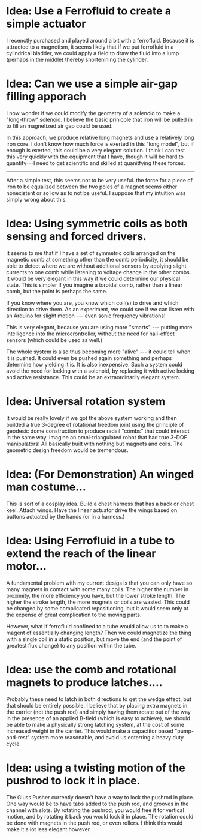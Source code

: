 # Idea: Use a Ferrofluid to create a simple actuator

I recenctly purchased and played around a bit with a ferrofluid. Because it is attracted to a magnetism, it seems
likely that if we put ferrofluid in a cylindrical bladder, we could apply a field to draw the fluid into a lump
(perhaps in the middle) thereby shortenining the cylinder.

# Idea: Can we use a simple air-gap filling apporach

I now wonder if we could modify the geometry of a solenoid to make a "long-throw" solenoid.  I believe the
basic prinicple that iron will be pulled in to fill an magnetized air gap could be used.

In this approach, we produce relative long magnets and use a relatively long iron core.  I don't know 
how much force is exerted in this "long model", but if enough is exerted, this could be a very elegant solution.
I think I can test this very quickly with the equipment that I have, though it will be hard to 
quantify---I need to get scientific and skilled at quanitfying these forces.

* * *

After a simple test, this seems not to be very useful.  the force for a piece of iron to be equalized between the two poles of a magnet seems either nonexistent or so low as to not be useful.  I suppose that my intuition was simply wrong about this.

# Idea: Using symmetric coils as both sensing and forced drivers.

It seems to me that if I have a set of symmetric coils arranged on the magnetic comb at something other than the comb periodicity, it should be able to detect where we are without additional sensors by applying slight currents to one comb while listening to voltage change in the other combs.  It would be very elegant in this way if we could determine our physical state.  This is simpler if you imagine a toroidal comb, rather than a linear comb, but the point is perhaps the same.

If you know where you are, you know which coil(s) to drive and which direction to drive them.  As an experiment, we could see if we can listen with an Arduino for slight motion --- even sonic frequency vibrations!

This is very elegant, because you are using more "smarts" --- putting more intelligence into the microcrontroller, without the need for hall-effect sensors (which could be used as well.)

The whole system is also thus becoming more "alive" --- it could tell when it is pushed.  It could even be pushed again something and perhaps determine how yielding it is. It is also inexpensive. Such a system could avoid the need for locking with a solenoid, by replacing it with active locking and active resistance.  This could be an extraordinarily elegant system.

# Idea: Universal rotation system

It would be really lovely if we got the above system working and then builded a true 3-degree of rotational freedom joint using the principle of geodesic dome construction to produce radail "combs" that could interact in the same way.  Imagine an omni-triangulated robot that had true 3-DOF manipulators!  All basically built with nothing but magnets and coils.  The geometric design freedom would be tremendous.

# Idea: (For Demonstration) An winged man costume...

This is sort of a cosplay idea.  Build a chest harness that has a back or chest keel.  Attach wings.  Have the linear actuator drive the wings based on buttons actuated by the hands (or in a harness.)

# Idea: Using Ferrofluid in a tube to extend the reach of the linear motor...

A fundamental problem with my current desigs is that you can only have so many magnets in contact with some many coils.  The higher the number in proximity, the more efficiency you have, but the lower stroke length.  The higher the stroke length, the more magnets or coils are wasted.  This could be changed by some complicated repositioning, but it would seem only at the expense of great complication to the moving parts.

However, what if ferrofluid confined to a tube would allow us to to make a magent of essentially changing length?  Then we could magnetize the thing with a single coil in a static position, but move the end (and the point of greatest flux change) to any position within the tube.

# Idea: use the comb and rotational magnets to produce latches....

Probably these need to latch in both directions to get the wedge effect, but that should be entirely possible.  I believe that by placing extra magnets in the carrier (not the push rod) and simply having them rotate out of the way in the presence of an applied B-field (which is easy to achieve), we should be able to make a physically strong latching system, at the cost of some increased weight in the carrier.  This would make a capactitor based "pump-and-rest" system more reasonable, and avoid us enterring a heavy duty cycle.

# Idea: using a twisting motion of the pushrod to lock it in place.

The Gluss Pusher currently doesn't have a way to lock the pushrod in place.  One way would be to have tabs added to the push rod, and grooves in the channel with slots.  By rotating the pushrod, you would free it for vertical motion, and by rotating it back you would lock it in place.  The rotation could be done with magnets in the push rod, or even rollers.  I think this would make it a lot less elegant however.
